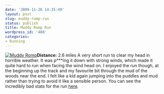 ```yaml
---
date: '2009-11-26 14:35:49'
layout: post
slug: muddy-romp-run
status: publish
title: Muddy Romp Run
wordpress_id: '408'
categories:
- Running
---
```


[![Muddy Romp](http://www.stevenhorner.com/wp-content/uploads/2009/11/Muddy-Romp-300x293.jpg)](http://www.stevenhorner.com/wp-content/uploads/2009/11/Muddy-Romp.jpg)**Distance:** 2.6 miles A very short run to clear my head in horrible weather. It was p***ing it down with strong winds, which made it quite hard to run when facing the wind head on. I enjoyed the run though, at the beginning up the track and my favourite bit through the mud of the woods near the end. I felt like a kid again jumping into the puddles and mud rather than trying to avoid it like a sensible person. You can see the incredibly bad stats for the run [here](http://connect.garmin.com/activity/19651910).
